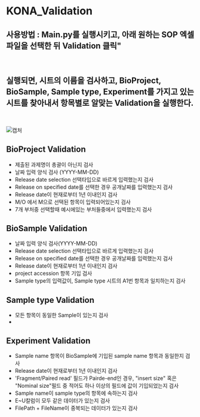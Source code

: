 KONA_Validation
===============
사용방법 : Main.py를 실행시키고, 아래 원하는 SOP 엑셀 파일을 선택한 뒤 Validation 클릭" 
----------------------------------------------------------------
<br>
<h2>실행되면, 시트의 이름을 검사하고, BioProject, BioSample, Sample type, Experiment를 가지고 있는 시트를 찾아내서 항목별로 알맞는 Validation을 실행한다.</h2><br>

![캡처](https://user-images.githubusercontent.com/46260961/62503784-aa808080-b830-11e9-87f6-75ff714d338d.PNG)

## BioProject Validation
* 제출된 과제명이 총괄이 아닌지 검사
* 날짜 입력 양식 검사 (YYYY-MM-DD)
* Release date selection 선택타입으로 바르게 입력했는지 검사
* Release on specified date를 선택한 경우 공개날짜를 입력했는지 검사
* Release date이 현재로부터 1년 이내인지 검사
* M/O 에서 M으로 선택된 항목이 입력되어있는지 검사
* 7개 부처중 선택할때 예시에있는 부처들중에서 입력했는지 검사 <br>

## BioSample Validation
* 날짜 입력 양식 검사(YYYY-MM-DD)
* Release date selection 선택타입으로 바르게 입력했는지 검사
* Release on specified date를 선택한 경우 공개날짜를 입력했는지 검사
* Release date이 현재로부터 1년 이내인지 검사
* project accession 항목 기입 검사 
* Sample type의 입력값이, Sample type 시트의 A1번 항목과 일치하는지 검사<br>

## Sample type Validation
* 모든 항목이 동일한 Sample이 있는지 검사
* 

## Experiment Validation
* Sample name 항목이 BioSample에 기입된 sample name 항목과 동일한지 검사
* Release date이 현재로부터 1년 이내인지 검사
* 'Fragment/Paired read' 필드가 Pairde-end인 경우, "insert size" 혹은 "Nominal size"필드 중 적어도 하나 이상의 필드에 값이 기입되었는지 검사<br>
* Sample name이 sample type의 항목에 속하는지 검사
* E~U칼럼이 모두 같은 데이터가 있는지 검사
* FilePath + FileName이 중복되는 데이터가 있는지 검사
